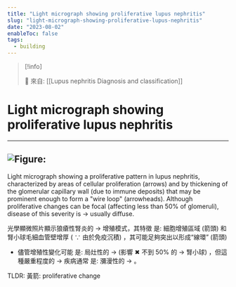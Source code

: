 ```yaml
---
title: "Light micrograph showing proliferative lupus nephritis"
slug: "light-micrograph-showing-proliferative-lupus-nephritis"
date: "2023-08-02"
enableToc: false
tags:
  - building
---
```


> [!info]
>
> 🌱 來自: [[Lupus nephritis Diagnosis and classification]]

# Light micrograph showing proliferative lupus nephritis

---
![Figure: ](https://i.imgur.com/BUrV5hf.png)
---

Light micrograph showing a proliferative pattern in lupus nephritis, characterized by areas of cellular proliferation (arrows) and by thickening of the glomerular capillary wall (due to immune deposits) that may be prominent enough to form a "wire loop" (arrowheads). Although proliferative changes can be focal (affecting less than 50% of glomeruli), disease of this severity is → usually diffuse.

光學顯微照片顯示狼瘡性腎炎的 → 增殖模式，其特徵 是: 細胞增殖區域 (箭頭) 和腎小球毛細血管壁增厚 ( ∵ 由於免疫沉積) ，其可能足夠突出以形成“線環” (箭頭)

- 儘管增殖性變化可能 是: 局灶性的 → (影響 ✖ 不到 50% 的 → 腎小球) ，但這種嚴重程度的 → 疾病通常 是: 瀰漫性的 → 。

TLDR: 黃箭: proliferative change
